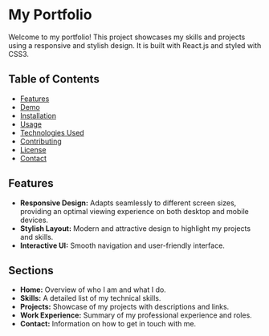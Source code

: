 # My Portfolio

Welcome to my portfolio! This project showcases my skills and projects using a responsive and stylish design. It is built with React.js and styled with CSS3.

## Table of Contents
- [Features](#features)
- [Demo](#demo)
- [Installation](#installation)
- [Usage](#usage)
- [Technologies Used](#technologies-used)
- [Contributing](#contributing)
- [License](#license)
- [Contact](#contact)

## Features
- **Responsive Design:** Adapts seamlessly to different screen sizes, providing an optimal viewing experience on both desktop and mobile devices.
- **Stylish Layout:** Modern and attractive design to highlight my projects and skills.
- **Interactive UI:** Smooth navigation and user-friendly interface.
  
## Sections
- **Home:** Overview of who I am and what I do.
- **Skills:** A detailed list of my technical skills.
- **Projects:** Showcase of my projects with descriptions and links.
- **Work Experience:** Summary of my professional experience and roles.
- **Contact:** Information on how to get in touch with me.
